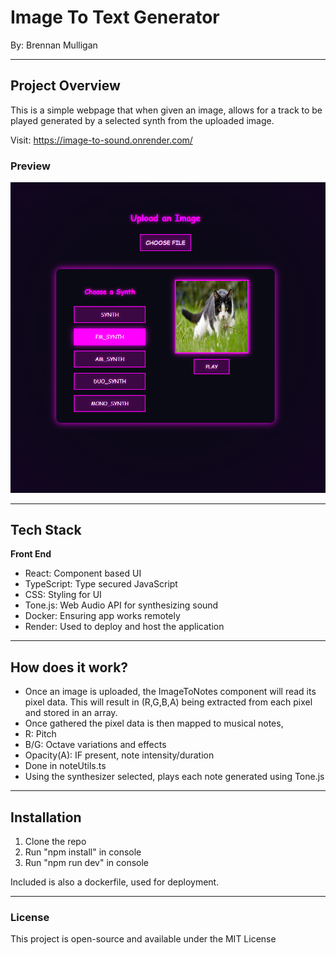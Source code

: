 # **Image To Text Generator**
By: Brennan Mulligan

---

## Project Overview

This is a simple webpage that when given an image, allows for a track to be played generated by a selected synth from the uploaded image.

Visit: 
https://image-to-sound.onrender.com/

### Preview

![App Preview](./assets/imageToTextScreenShot.png)

---


## Tech Stack

**Front End**
- React: Component based UI
- TypeScript: Type secured JavaScript
- CSS: Styling for UI
- Tone.js: Web Audio API for synthesizing sound
- Docker: Ensuring app works remotely
- Render: Used to deploy and host the application

---

## How does it work?

- Once an image is uploaded, the ImageToNotes component will read its pixel data. This will result in (R,G,B,A) being extracted from each pixel and stored in an array.
- Once gathered the pixel data is then mapped to musical notes,
 - R: Pitch
 - B/G: Octave variations and effects
 - Opacity(A): IF present, note intensity/duration
 - Done in noteUtils.ts
- Using the synthesizer selected, plays each note generated using Tone.js

---


## Installation

1. Clone the repo
2. Run "npm install" in console
3. Run "npm run dev" in console

Included is also a dockerfile, used for deployment.

---

### License
This project is open-source and available under the MIT License